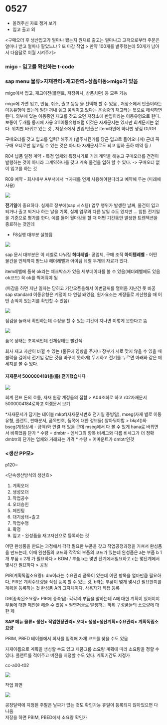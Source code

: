 # 0527

* 올려주신 자료 챙겨 보기
* 입고 출고 외

&lt;구매오더 후 생산입고가 얼마나 됐는지 원재료 출고는 얼마나고 고객으로부터 주문은 얼마나 받고 얼마나 팔았느냐 ? 또 마감 작업 &gt; 만약 100개를 발주했는데 50개가 남아서 다음달로 이월 시켜주기&gt;

### migo -  입고를 확인하는 t-code 

### sap menu 물류&gt;자재관리&gt;재고관리&gt;상품이동&gt;migo가 있음

migo에서 입고, 재고이전\(플랜트, 저장위치, 상품치환\) 등 모두 가능 

migo에 가면 입고, 반품, 취소, 출고 등등 을 선택해 할 수 있음 , 저장소에서 반출이라는 이동유형이 있는데  일단 꺼내 놓고 움직이고 있다는 운송중의 재고라는 뜻으로 해석하면 된다. 외부에 있는 이동중인 재고를 갖고 오면 저장소에 반입이라는 이동유형으로 한다. 보통이 두개를 동시에 사용 311이동유형처럼 이것은 자재문서는 있지만 회계문서는 없다. 위치만 바뀌고 있는 것 , 저장소에서 반입/반출은 item라인에 하나만 생김 GI/GR  

구매오더를 갖고 입고를 입력? 해주기 \(발주시킨거를 당근 입고로 들어오니까\) 근데 꼭 구매 오더로만 입고될 수 있는 것은 아니다 자재문서로도 되고 입하 출하 예약 등 / 

R04 납품 일정 계약 - 특정 업체와 특정시기로 거래 계약을 해놓고 구매오더를 건건이 발행하는 것이 아니라 그계약하나를 갖고 계속 물건을 입하 할 수 있다. -&gt; 구매오더 없이 입고를 하는 것  

R09 예약 - 회사내부 A부서에서  ㄱ자재를 언제 사용해야한다라고 예약해 두는 \(미래에 사용\) 

![](../../.gitbook/assets/migo-.png)

**전기일**이 중요하다. 실제로 장부에\(sap 시스템\) 업무 행위가 발생한 날짜, 물건이 입고되거나 출고 되거나 하는 날을 기록, 실제 업무와 다른 날일 수도 있지만 ... 암튼 전기일을 기준으로 평가를 한다. 예를 들어 월마감을 할 때 어떤 기간동안 발생한 트렌젝션을 종료하는 것인데 

* F8실행 대부분 실행됨

![](../../.gitbook/assets/.png%20%281%29.png)

sap 문서 대부분은 이 레벨로 나눠짐 **헤더레벨**- 공업체, 구매 조직 **아이템레벨** - 어떤 물건을 언제까지 받느냐  헤더레벨과 아이템 레벨 두개의  자료가  있다.

item레벨에 품복 ok라는 체크박스가 있음 세부데이타를 볼 수 있음\(헤더레벨에도 있음 ok코드\) 꼭 ok를 찍어줘야 됨

\(마감을 하면 지난 일자는 닫히고 기간오픈을해서 이번달꺼를 열어둠 지난건 못 바꿈 sap standard 이동유형은 계정이 다 연결 돼있음, 원가요소는 계정들로 게산했을 때 어떤 손익이 있는지를 확인할 수 있음\)

![](../../.gitbook/assets/.png%20%282%29.png)

점검을 눌러서 확인하는데 수정을 할 수 있는 기간이 지나면 이렇게 못한다고 뜸

![](../../.gitbook/assets/.png%20%283%29.png)

품목 상태는 초록색인데 전체상태는 빨간색

회사 재고 자산이 바뀔 수 있는 \(물류에 영향을 주거나 장부가 서로 맞지 않을 수 있을 때 블락을 걸어서 전기일 같은 것을 바꾸지 못하게\) 무시하고 전기를 누르면 아래와 같은 메세지를 볼 수 있다.

#### 자재문서 5000004181을\(를\) 전기했습니다

![](../../.gitbook/assets/.png%20%284%29.png)

회계 전표 돈의 흐름, 자재 원장 계정들의 집합 &gt; A04조회로 하고 r02자재문서 5000004184로하고 회곔문서 보기 

\*자재문서가 담기는 테이블 mkpf\(자재문서번호 전기일 증빙일\), mseg\(자재 별로 이동유형, 플랜트, 판매분서, 품목번호, 품목에 대한 정보들\) 알아둬야함 &gt; bkpf\(\)와 bseg\(계정상세 - 금액\)와 연결 돼 있음 근데 mseg에서 다 볼 수 있게 hana로 바뀌면서 바뀌었음 단가 \* 수량 = dmbtr - 엠세그의 항목 비세그와 다름 비세그가 더 정확  dmbtr의 단가는 업체와 거래되는 가격 \* 수량 = 어마운트가 dmbtr인것

### &lt;생산 PP모&gt;

p120~

&lt;단속생산방식의 생산흐&gt;

1. 계획오더
2. 생성오더
3. 작업공수
4. 오더승인
5. 페인팅
6. 대기상태+출고
7. 작업수행
8. 확정
9. 입고 - 완성품을 재고자산으로 등록하는 것

어떤 완성품을 만드는 과정에서 각각 필요한 부품을 갖고 작업공정과정을 거쳐서 완성품을 만드는데, 이때 완선품의 코드와 각각의 부품의 코드가 있는데 완성품은 a는 부품 b 1개 부품 c 2개 가 필요하다 &gt;  BOM / 부품 b는 몇번 단계에서필요하고 c는 몇단계에서 몇시간 필요하다 &gt; 공정

PIR\(계획독립소요량\): dm이라는 수요관리 품목이 있는데 어떤 항목을 얼마만큼 필요하다, PIR은 계획수요량을 직접 등록 할 수 있는 것,  b라는 부품이 몇개 몇시간 필요한지를 계획을 등록하는 것 완성품 A의 그자체이다.  사용자가 직접 등록

DR\(종속된소요량&gt; PIR에 종속됨\): 각각의 부품을 말하는데 A에 대한 계획이 있어야야 부품에 대한 제안을 해줄 수 있음 &gt; 필연저긍로 발생하는 하위 구성품들의 소요량에 대한 제

**SAP 메뉴 물류&gt; 생산&gt; 작업현장관리&gt; 오더&gt; 생성&gt;생산계획&gt;수요관리&gt; 계획독립소요량**

PBIM, PBED 테이블에서 회사를 입력해 자재 코드를 찾을 수도 있음

자재이름으로 계획을 생성할 수도 있고 제품그룹 소요량 계획에 따라 소요량을 정할 수 있다. 플랜트를 적어주고 버전을 지정할 수도 있다. 계획기간도 지정가

cc-a00-t02

![](../../.gitbook/assets/.png%20%285%29.png)

작업 화면

![](../../.gitbook/assets/.png%20%286%29.png)

공장달력에 지정된 주말은 날짜가 없는 것도 확인가능 휴일이 등록되지 않아있으면 다 나옴  
저장을 하면 PBIM, PBED에서 소요량 확인가





